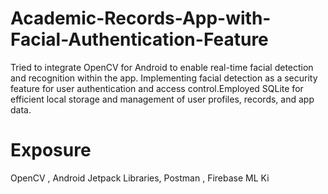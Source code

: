 # Academic-Records-App-with-Facial-Authentication-Feature
Tried to integrate OpenCV for Android to enable real-time facial detection and recognition within the app. Implementing facial detection as a security feature for user authentication and access control.Employed SQLite for efficient local storage and management of user profiles, records, and app data.
# Exposure
 OpenCV , Android Jetpack Libraries, Postman , Firebase ML Ki
